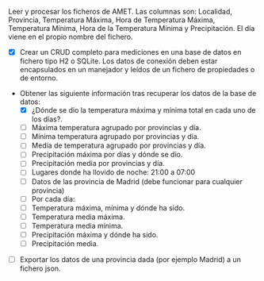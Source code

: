 Leer y procesar los ficheros de AMET.
Las columnas son:
Localidad, Provincia, Temperatura Máxima, Hora de Temperatura Máxima, Temperatura Mínima, Hora de la Temperatura Mínima y Precipitación.
El día viene en el propio nombre del fichero.

- [x] Crear un CRUD completo para mediciones en una base de datos en fichero tipo H2 o SQLite. Los datos de conexión deben estar encapsulados en un manejador y leídos de un fichero de propiedades o de entorno. 
- Obtener las siguiente información tras recuperar los datos de la base de datos:
  - [x]  ¿Dónde se dio la temperatura máxima y mínima total en cada uno de los días?.
  - [ ]  Máxima temperatura agrupado por provincias y día.
  - [ ]  Mínima temperatura agrupado por provincias y día.
  - [ ]  Medía de temperatura agrupado por provincias y día.
  - [ ]  Precipitación máxima por días y dónde se dio.
  - [ ]  Precipitación media por provincias y día.
  - [ ]  Lugares donde ha llovido de noche: 21:00 a 07:00
  - [ ]  Datos de las provincia de Madrid (debe funcionar para cualquier provincia)
    - [ ]  Por cada día:
    - [ ]  Temperatura máxima, mínima y dónde ha sido.
    - [ ]  Temperatura media máxima.
    - [ ]  Temperatura media mínima.
    - [ ]  Precipitación máxima y dónde ha sido.
    - [ ]  Precipitación media.

- [ ] Exportar los datos de una provincia dada (por ejemplo Madrid) a un fichero json.
